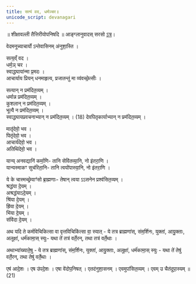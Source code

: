 ```yaml
---
title: सत्यं वद, धर्मञ्चर॥
unicode_script: devanagari
---
```


॥ शीक्षावल्ली तैत्तिरीयोपनिषदि ॥ आङ्ग्लानुवादस् सरसो [ऽत्र](https://sanskritdocuments.org/doc_upanishhat/shikshaavalii.html)।

वेदमनूच्याचार्यो ऽन्तेवासिनम् अ॑नुशा॒स्ति ।  

सत्य॒व्ँ वद ।  
धर्म॒ञ् चर ।  
स्वाद्ध्याया॑न्मा प्र॒मदः ।  
आचार्याय प्रियन् धनमाहृत्य, प्रजातन्तुं मा व्य॑वच्छे॒त्सीः ।  

सत्यान् न प्रम॑दित॒व्यम् ।  
धर्मान्न प्रम॑दित॒व्यम् ।  
कुशलान् न प्रम॑दित॒व्यम् ।  
भूत्यै न प्रम॑दित॒व्यम् ।  
स्वाद्ध्यायप्रवचनाभ्यान् न प्रम॑दित॒व्यम् । (18)
देवपितृकार्याभ्यान् न प्रम॑दित॒व्यम् ।
  
मातृ॑देवो॒ भव ।  
पितृ॑देवो॒ भव ।  
आचार्य॑देवो॒ भव ।  
अतिथि॑देवो॒ भव ।  

यान्य् अनवद्यानि॑ कर्मा॒णि- तानि सेवि॑तव्या॒नि, नो इ॑तरा॒णि ।  
यान्यस्माकꣳ सुच॑रिता॒नि- तानि त्वयो॑पास्या॒नि, नो इ॑तरा॒णि ।

ये के चास्मच्छ्रेयाꣳ॑सो ब्रा॒ह्मणाः- तेषान् त्वया ऽऽसनेन प्रश्व॑सित॒व्यम् ।  
श्रद्ध॑या दे॒यम् ।  
अश्रद्ध॑याऽदे॒यम् ।  
श्रि॑या दे॒यम् ।  
ह्रि॑या दे॒यम् ।  
भि॑या दे॒यम् ।  
संवि॑दा दे॒यम् । 

अथ यदि ते कर्मविचिकित्सा वा वृत्तविचिकि॑त्सा वा॒ स्यात् - ये तत्र ब्राह्मणा॑स्, संम॒र्शिनः, युक्ता॑, आयु॒क्ताः, अलूक्षा॑, धर्म॑कामा॒स् स्युः- यथा ते॑ तत्र॑ वर्ते॒रन्, तथा तत्र॑ वर्ते॒थाः । 

अथाभ्या॑ख्याते॒षु - ये तत्र ब्राह्मणा॑स्, संम॒र्शिनः, युक्ता॑, आयु॒क्ताः, अलूक्षा॑, धर्म॑कामा॒स् स्युः - यथा ते॑ तेषु॑ वर्ते॒रन्, तथा तेषु॑ वर्ते॒थाः । 

एष॑ आदे॒शः । एष उ॑पदे॒शः । एषा वे॑दोप॒निषत् । एतद॑नुशा॒सनम् । एवमुपा॑सित॒व्यम् । एवम् उ चैत॑दुपा॒स्यम् ॥ (21)